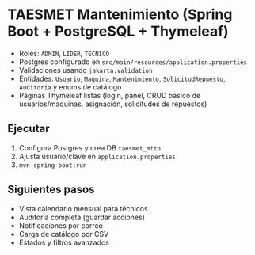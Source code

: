 
# TAESMET Mantenimiento (Spring Boot + PostgreSQL + Thymeleaf)

- Roles: `ADMIN`, `LIDER`, `TECNICO`
- Postgres configurado en `src/main/resources/application.properties`
- Validaciones usando `jakarta.validation`
- Entidades: `Usuario`, `Maquina`, `Mantenimiento`, `SolicitudRepuesto`, `Auditoria` y enums de catálogo
- Páginas Thymeleaf listas (login, panel, CRUD básico de usuarios/maquinas, asignación, solicitudes de repuestos)

## Ejecutar
1. Configura Postgres y crea DB `taesmet_mtto`
2. Ajusta usuario/clave en `application.properties`
3. `mvn spring-boot:run`

## Siguientes pasos
- Vista calendario mensual para técnicos
- Auditoría completa (guardar acciones)
- Notificaciones por correo
- Carga de catálogo por CSV
- Estados y filtros avanzados
